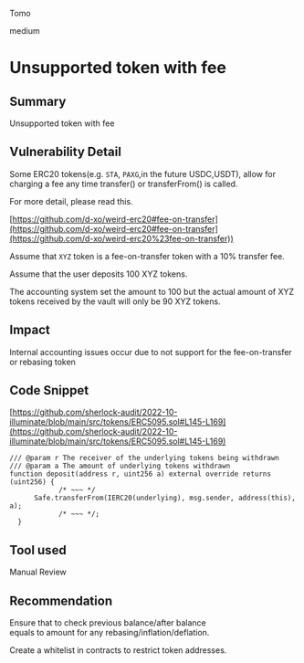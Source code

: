 Tomo

medium

# Unsupported token with fee

## Summary

Unsupported token with fee 

## Vulnerability Detail

Some ERC20 tokens(e.g. `STA`, `PAXG`,in the future USDC,USDT), allow for charging a fee any time transfer() or transferFrom() is called.

For more detail, please read this.

[https://github.com/d-xo/weird-erc20#fee-on-transfer](https://github.com/d-xo/weird-erc20#fee-on-transfer](https://github.com/d-xo/weird-erc20%23fee-on-transfer))

Assume that `XYZ` token is a fee-on-transfer token with a 10% transfer fee.

Assume that the user deposits 100 XYZ tokens. 

The accounting system set the amount to 100 but the actual amount of XYZ tokens received by the vault will only be 90 XYZ tokens.

## Impact

Internal accounting issues occur due to not support for the fee-on-transfer or rebasing token

## Code Snippet

[https://github.com/sherlock-audit/2022-10-illuminate/blob/main/src/tokens/ERC5095.sol#L145-L169](https://github.com/sherlock-audit/2022-10-illuminate/blob/main/src/tokens/ERC5095.sol#L145-L169)

```solidity
/// @param r The receiver of the underlying tokens being withdrawn
/// @param a The amount of underlying tokens withdrawn
function deposit(address r, uint256 a) external override returns (uint256) {
			/* ~~~ */
      Safe.transferFrom(IERC20(underlying), msg.sender, address(this), a);
			/* ~~~ */;
  }
```

## Tool used

Manual Review

## Recommendation

Ensure that to check previous balance/after balance equals to amount for any rebasing/inflation/deflation.

Create a whitelist in contracts to restrict token addresses.